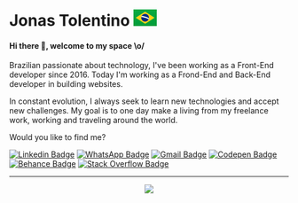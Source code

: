 # Jonas Tolentino <img src="https://raw.githubusercontent.com/jonasmarco/jonasmarco/main/BR.svg">

#### Hi there 👋, welcome to my space \o/ 

Brazilian passionate about technology, I've been working as a Front-End developer since 2016. Today I'm working as a Frond-End and Back-End developer in building websites.

In constant evolution, I always seek to learn new technologies and accept new challenges. My goal is to one day make a living from my freelance work, working and traveling around the world.

Would you like to find me?

[![Linkedin Badge](https://img.shields.io/badge/LinkedIn-0077B5?style=for-the-badge&logo=linkedin&logoColor=white&link=https://br.linkedin.com/in/jonasmarco/)](https://br.linkedin.com/in/jonasmarco/)
[![WhatsApp Badge](https://img.shields.io/badge/WhatsApp-25D366?style=for-the-badge&logo=whatsapp&logoColor=white&link=https://wa.me/5543996612079/)](https://wa.me/5543996612079/)
[![Gmail Badge](https://img.shields.io/badge/jonasmarco.ti@gmail.com-D14836?style=for-the-badge&logo=gmail&logoColor=white&link=mailto:jonasmarco.ti@gmail.com)](mailto:jonasmarco.ti@gmail.com)
[![Codepen Badge](https://img.shields.io/badge/Codepen-000000?style=for-the-badge&logo=codepen&logoColor=white&link=https://codepen.io/jonasmarco/)](https://codepen.io/jonasmarco/)
[![Behance Badge](https://img.shields.io/badge/-Behance-blue?style=for-the-badge&logo=behance&logoColor=white&link=https://www.behance.net/jonasmarco)](https://www.behance.net/jonasmarco)
[![Stack Overflow Badge](https://img.shields.io/badge/Stack_Overflow-FE7A16?style=for-the-badge&logo=stack-overflow&logoColor=white&link=https://stackoverflow.com/users/6582416/j-marco)](https://stackoverflow.com/users/6582416/j-marco)

____

<p align="center">
  <a href="https://github.com/anuraghazra/github-readme-stats"> 
    <img src="https://github-readme-stats.vercel.app/api?username=jonasmarco&&show_icons=true&theme=chartreuse-dark"/>
  </a>
</p>
